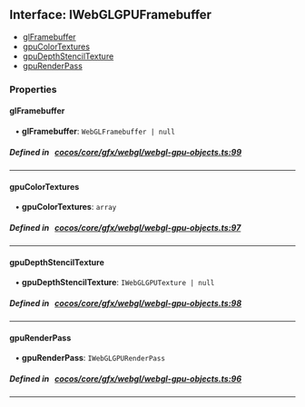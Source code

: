 ## Interface: IWebGLGPUFramebuffer

- [glFramebuffer](#glFramebuffer)
- [gpuColorTextures](#gpuColorTextures)
- [gpuDepthStencilTexture](#gpuDepthStencilTexture)
- [gpuRenderPass](#gpuRenderPass)

### Properties

#### glFramebuffer

<div style="margin-left: 10px;">


• **glFramebuffer**: ``WebGLFramebuffer | null``

</div>

##### Defined in &nbsp;   [cocos/core/gfx/webgl/webgl-gpu-objects.ts:99](https://github.com/cocos-creator/engine/blob/c7bf6b8a9/cocos/core/gfx/webgl/webgl-gpu-objects.ts#L99)&nbsp;
___
#### gpuColorTextures

<div style="margin-left: 10px;">


• **gpuColorTextures**: ``array``

</div>

##### Defined in &nbsp;   [cocos/core/gfx/webgl/webgl-gpu-objects.ts:97](https://github.com/cocos-creator/engine/blob/c7bf6b8a9/cocos/core/gfx/webgl/webgl-gpu-objects.ts#L97)&nbsp;
___
#### gpuDepthStencilTexture

<div style="margin-left: 10px;">


• **gpuDepthStencilTexture**: ``IWebGLGPUTexture | null``

</div>

##### Defined in &nbsp;   [cocos/core/gfx/webgl/webgl-gpu-objects.ts:98](https://github.com/cocos-creator/engine/blob/c7bf6b8a9/cocos/core/gfx/webgl/webgl-gpu-objects.ts#L98)&nbsp;
___
#### gpuRenderPass

<div style="margin-left: 10px;">


• **gpuRenderPass**: ``IWebGLGPURenderPass``

</div>

##### Defined in &nbsp;   [cocos/core/gfx/webgl/webgl-gpu-objects.ts:96](https://github.com/cocos-creator/engine/blob/c7bf6b8a9/cocos/core/gfx/webgl/webgl-gpu-objects.ts#L96)&nbsp;
___
